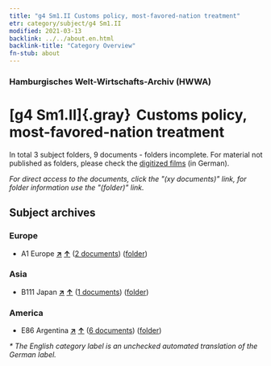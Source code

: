 ```yaml
---
title: "g4 Sm1.II Customs policy, most-favored-nation treatment"
etr: category/subject/g4 Sm1.II
modified: 2021-03-13
backlink: ../../about.en.html
backlink-title: "Category Overview"
fn-stub: about
---
```


### Hamburgisches Welt-Wirtschafts-Archiv (HWWA)
# [g4 Sm1.II]{.gray}&#8201; Customs policy, most-favored-nation treatment&#160; 





In total 3 subject folders, 9 documents - folders incomplete.
For material not published as folders, please check the [digitized films](/film/h1_sh) (in German).

_For direct access to the documents, click the "(xy documents)" link, for folder information use the "(folder)" link._

## Subject archives



### Europe

- A1 Europe [**&nearr;**](../../../geo/i/140892/about.en.html "Europe (all folders)") [**&uarr;**](../../../geo/about.en.html#A1 "Country category system") (<a href="https://pm20.zbw.eu/dfgview/sh/140892,144472" title="about: Europe : Customs policy, most-favored-nation treatment" target="_blank">2 documents</a>) ([folder](../../../../folder/sh/1408xx/140892/1444xx/144472/about.en.html))

### Asia

- B111 Japan [**&nearr;**](../../../geo/i/141272/about.en.html "Japan (all folders)") [**&uarr;**](../../../geo/about.en.html#B111 "Country category system") (<a href="https://pm20.zbw.eu/dfgview/sh/141272,144472" title="about: Japan : Customs policy, most-favored-nation treatment" target="_blank">1 documents</a>) ([folder](../../../../folder/sh/1412xx/141272/1444xx/144472/about.en.html))

### America

- E86 Argentina [**&nearr;**](../../../geo/i/141692/about.en.html "Argentina (all folders)") [**&uarr;**](../../../geo/about.en.html#E86 "Country category system") (<a href="https://pm20.zbw.eu/dfgview/sh/141692,144472" title="about: Argentina : Customs policy, most-favored-nation treatment" target="_blank">6 documents</a>) ([folder](../../../../folder/sh/1416xx/141692/1444xx/144472/about.en.html))


_* The English category label is an unchecked automated translation of the German label._

